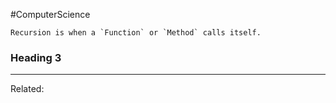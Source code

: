 #ComputerScience 

```ad-summary
Recursion is when a `Function` or `Method` calls itself.
```

### Heading 3


---
Related:  
